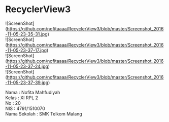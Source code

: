 # RecyclerView3

![ScreenShot] (https://github.com/nofitaaaa/RecyclerView3/blob/master/Screenshot_2016-11-05-23-35-31.jpg) <br>
![ScreenShot] (https://github.com/nofitaaaa/RecyclerView3/blob/master/Screenshot_2016-11-05-23-37-17.jpg) <br>
![ScreenShot] (https://github.com/nofitaaaa/RecyclerView3/blob/master/Screenshot_2016-11-05-23-37-24.jpg) <br>
![ScreenShot] (https://github.com/nofitaaaa/RecyclerView3/blob/master/Screenshot_2016-11-05-23-37-39.jpg) 

Nama : Nofita Mahfudiyah <br>
Kelas : XI RPL 2 <br>
No : 20 <br>
NIS : 4791/1510070 <br>
Nama Sekolah : SMK Telkom Malang

